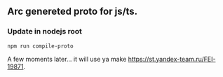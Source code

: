 ## Arc genereted proto for js/ts.

### Update in nodejs root
```
npm run compile-proto
```

A few moments later... it will use ya make https://st.yandex-team.ru/FEI-19871.
